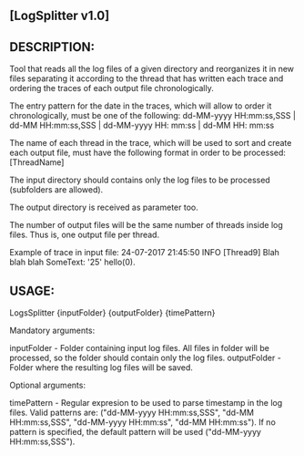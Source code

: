 [LogSplitter v1.0]
------------------

DESCRIPTION:
------------
  
Tool that reads all the log files of a given directory and reorganizes it in new files separating it according to the thread that has written each trace and ordering the traces of each output file chronologically.

The entry pattern for the date in the traces, which will allow to order it chronologically, must be one of the following:
dd-MM-yyyy HH:mm:ss,SSS | dd-MM HH:mm:ss,SSS | dd-MM-yyyy HH: mm:ss | dd-MM HH: mm:ss

The name of each thread in the trace, which will be used to sort and create each output file, must have the following format in order to be processed: [ThreadName]

The input directory should contains only the log files to be processed (subfolders are allowed).

The output directory is received as parameter too.

The number of output files will be the same number of threads inside log files. Thus is, one output file per thread.

Example of trace in input file: 
24-07-2017 21:45:50 INFO [Thread9] Blah blah blah SomeText: '25' hello(0).  

USAGE:
------

LogsSplitter {inputFolder} {outputFolder} {timePattern}

Mandatory arguments:

inputFolder		- Folder containing input log files. All files in folder will be processed, so the folder should contain only the log files.
outputFolder	- Folder where the resulting log files will be saved.

Optional arguments:

timePattern		- Regular expresion to be used to parse timestamp in the log files. Valid patterns are: ("dd-MM-yyyy HH:mm:ss,SSS", "dd-MM HH:mm:ss,SSS", "dd-MM-yyyy HH:mm:ss", "dd-MM HH:mm:ss"). If no pattern is specified, the default pattern will be used ("dd-MM-yyyy HH:mm:ss,SSS").